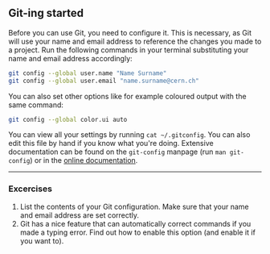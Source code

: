 ## Git-ing started
Before you can use Git, you need to configure it. This is necessary, as Git
will use your name and email address to reference the changes you made to a
project. Run the following commands in your terminal substituting your name and
email address accordingly:

```bash
git config --global user.name "Name Surname"
git config --global user.email "name.surname@cern.ch"
```

You can also set other options like for example coloured output with the same
command:

```bash
git config --global color.ui auto
```

You can view all your settings by running `cat ~/.gitconfig`. You can also edit
this file by hand if you know what you're doing. Extensive documentation can be
found on the `git-config` manpage (run `man git-config`) or in the [online
documentation](https://git-scm.com/docs/git-config).

---

### Excercises

 1. List the contents of your Git configuration. Make sure that your name and
    email address are set correctly.
 2. Git has a nice feature that can automatically correct commands if you made a
    typing error. Find out how to enable this option (and enable it if you want
    to).

